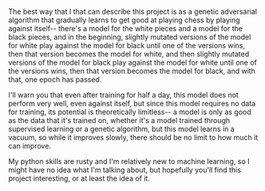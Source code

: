 The best way that I that can describe this project is as a genetic adversarial algorithm that
gradually learns to get good at playing chess by playing against itself-- there's a model
for the white pieces and a model for the black pieces, and in the beginning, slightly
mutated versions of the model for white play against the model for black until one of the
versions wins, then that version becomes the model for white, and then slightly mutated
versions of the model for black play against the model for white until one of the versions
wins, then that version becomes the model for black, and with that, one epoch has passed.

I'll warn you that even after training for half a day, this model does not perform very well,
even against itself, but since this model requires no data for training, its potential
is theoretically limitless-- a model is only as good as the data that it's trained on,
whether it's a model trained through supervised learning or a genetic algorithm, but this
model learns in a vacuum, so while it improves slowly, there should be no limit to how much
it can improve.

My python skills are rusty and I'm relatively new to machine learning, so I might have no
idea what I'm talking about, but hopefully you'll find this project interesting, or at
least the idea of it.
